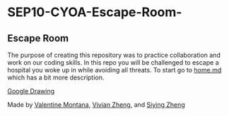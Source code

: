 # SEP10-CYOA-Escape-Room-
## Escape Room 

The purpose of creating this repository was to practice collaboration and work on our coding skills. In this repo you will be challenged to escape a hospital you woke up in while avoiding all threats. To start go to [home.md](home.md) which has a bit more description.  

[Google Drawing](https://docs.google.com/drawings/d/1Ye-TPvRX_4i4__fhzMDuNdx-Hp6ot7tnPTyAnoDwMYU/edit)

Made by [Valentine Montana](https://github.com/paigem1972), [Vivian Zheng](https://github.com/vivianz7319), and [Siying Zheng](https://github.com/siyingz3984)

